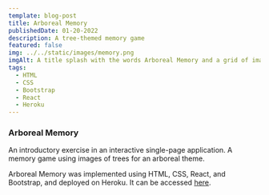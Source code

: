 ```yaml
---
template: blog-post
title: Arboreal Memory
publishedDate: 01-20-2022
description: A tree-themed memory game 
featured: false
img: ../../static/images/memory.png
imgAlt: A title splash with the words Arboreal Memory and a grid of images depicting portions of trees
tags:
  - HTML
  - CSS
  - Bootstrap
  - React
  - Heroku
---
```


### Arboreal Memory

An introductory exercise in an interactive single-page application. A memory game using images of trees for an arboreal theme. 

Arboreal Memory was implemented using HTML, CSS, React, and Bootstrap, and deployed on Heroku. It can be accessed <a href="https://nameless-taiga-15536.herokuapp.com/" target=" ">here</a>.